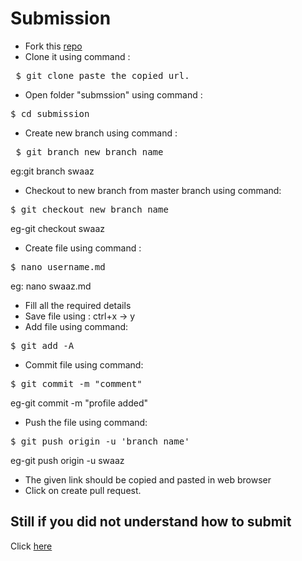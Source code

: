 # Submission
- Fork this [repo](https://github.com/classsankalp/prastice)
- Clone it using command :
<pre> $ git clone paste_the_copied_url.</pre>
- Open folder "submssion" using command :
<pre>$ cd submission</pre>
- Create new branch using command :
<pre> $ git branch new_branch_name</pre>
   eg:git branch swaaz
- Checkout to new branch from master branch using command:
<pre>$ git checkout new_branch_name</pre>
   eg-git checkout swaaz
- Create file using command :
<pre>$ nano username.md</pre>
   eg: nano swaaz.md
- Fill all the required details 
- Save file using :
  ctrl+x -> y
- Add file using command:
<pre>$ git add -A</pre>
- Commit file using command:
<pre>$ git commit -m "comment"</pre>
   eg-git commit -m "profile added"
- Push the file using command:
<pre>$ git push origin -u 'branch_name'</pre>
   eg-git push origin -u swaaz
- The given link should be copied and pasted in web browser
- Click on create pull request.
## Still if you did not understand how to submit 
 Click [here](https://haxzie.github.io/GitMe)

